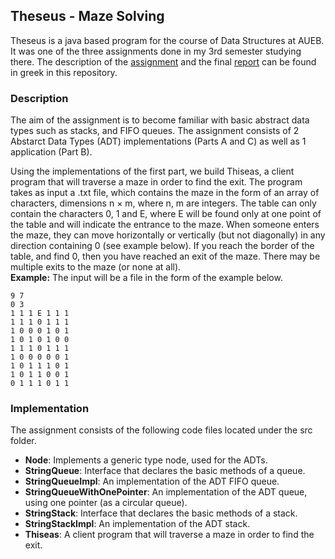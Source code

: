 ## Theseus - Maze Solving

Theseus is a java based program for the course of Data Structures at AUEB. It was one of the three assignments done in my 
3rd semester studying there. The description of the 
[assignment](https://github.com/EleniKechrioti/Maze-Solving-Theseus/blob/main/DS22-project1.pdf)
and the final [report](https://github.com/EleniKechrioti/Maze-Solving-Theseus/blob/main/project1-report.pdf)
can be found in greek in this repository.

### Description
The aim of the assignment is to become familiar with basic abstract data types such as stacks, and FIFO queues. 
The assignment consists of 2 Abstarct Data Types (ADT) implementations (Parts A and C) as well as 1 application (Part B).

Using the implementations of the first part, we build Thiseas, a client program that will traverse a maze in order to find the exit. 
The program takes as input a .txt file, which contains the maze in the form of an array of characters, dimensions n × m, where n, m are integers. 
The table can only contain the characters 0, 1 and E, where E will be found only at one point of the table and will indicate the entrance to the maze. 
When someone enters the maze, they can move horizontally or vertically (but not diagonally) in any direction containing 0 (see example below). 
If you reach the border of the table, and find 0, then you have reached an exit of the maze. There may be multiple exits to the maze (or none at all).
<br>
**Example:** The input will be a file in the form of the example below.

```
9 7
0 3
1 1 1 E 1 1 1
1 1 1 0 1 1 1
1 0 0 0 1 0 1
1 0 1 0 1 0 0
1 1 1 0 1 1 1
1 0 0 0 0 0 1
1 0 1 1 1 0 1
1 0 1 1 0 0 1
0 1 1 1 0 1 1
```

### Implementation
The assignment consists of the following code files located under the src folder.

- **Node**: Implements a generic type node, used for the ADTs.
- **StringQueue**: Interface that declares the basic methods of a queue.
- **StringQueueImpl**: An implementation of the ADT FIFO queue.
- **StringQueueWithOnePointer**: An implementation of the ADT queue, using one pointer (as a circular queue).
- **StringStack**: Interface that declares the basic methods of a stack.
- **StringStackImpl**:  An implementation of the ADT stack.
- **Thiseas**: A client program that will traverse a maze in order to find the exit.
